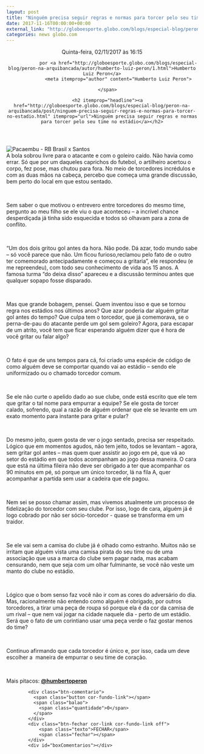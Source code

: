 ```yaml
---
layout: post
title: "Ninguém precisa seguir regras e normas para torcer pelo seu time no estádio"
date: 2017-11-16T00:00:00+00:00
external_link: "http://globoesporte.globo.com/blogs/especial-blog/peron-na-arquibancada/post/ninguem-precisa-seguir-regras-e-normas-para-torcer-no-estadio.html"
categories: news globo.com
---
```

<header>
        <time itemprop="datePublished" datetime="2017-11-02BRST16:Nov"> Quinta-feira, 02/11/2017 às 16:15 </time>
        <span class="author">
            
                por <a href="http://globoesporte.globo.com/blogs/especial-blog/peron-na-arquibancada/autor/humberto-luiz-peron/1.html">Humberto Luiz Peron</a>
                <meta itemprop="author" content="Humberto Luiz Peron">
            
        </span>

        <h2 itemprop="headline"><a href="http://globoesporte.globo.com/blogs/especial-blog/peron-na-arquibancada/post/ninguem-precisa-seguir-regras-e-normas-para-torcer-no-estadio.html" itemprop="url">Ninguém precisa seguir regras e normas para torcer pelo seu time no estádio</a></h2>

   </header>

![Pacaembu - RB Brasil x Santos](http://s2.glbimg.com/yVjQmEzb-lWk4bIYqF5wYtn176Y=/950x600/smart/s.glbimg.com/es/ge/f/original/2017/02/12/rib2973.jpg)  
A bola sobrou livre para o atacante e com o goleiro caído. Não havia como errar. Só que por um daqueles caprichos do futebol, o artilheiro acertou o corpo, fez pose, mas chutou para fora. No meio de torcedores incrédulos e com as duas mãos na cabeça, percebo que começa uma grande discussão, bem perto do local em que estou sentado.

&nbsp;

Sem saber o que motivou o entrevero entre torcedores do mesmo time, pergunto ao meu filho se ele viu o que aconteceu – a incrível chance desperdiçada já tinha sido esquecida e todos só olhavam para a zona de conflito.

&nbsp;

“Um dos dois gritou gol antes da hora. Não pode. Dá azar, todo mundo sabe – só você parece que não. Um ficou furioso,reclamou pelo fato de o outro ter comemorado antecipadamente e começou a gritaria”, ele respondeu (e me repreendeu), com todo seu conhecimento de vida aos 15 anos. A famosa turma “do deixa disso” apareceu e a discussão terminou antes que qualquer sopapo fosse disparado.

&nbsp;

Mas que grande bobagem, pensei. Quem inventou isso e que se tornou regra nos estádios nos últimos anos? Que azar poderia dar alguém gritar gol antes do tempo? Que culpa tem o torcedor, que já comemorava, se o perna-de-pau do atacante perde um gol sem goleiro? Agora, para escapar de um atrito, você tem que ficar esperando alguém dizer que é hora de você gritar ou falar algo?

&nbsp;

O fato é que de uns tempos para cá, foi criado uma espécie de código de como alguém deve se comportar quando vai ao estádio – sendo ele uniformizado ou o chamado torcedor comum.

&nbsp;

Se ele não curte o apelido dado ao sue clube, onde está escrito que ele tem que gritar o tal nome para empurrar a equipe? Se ele gosta de torcer calado, sofrendo, qual a razão de alguém ordenar que ele se levante em um exato momento para instante para gritar e pular?

&nbsp;

Do mesmo jeito, quem gosta de ver o jogo sentado, precisa ser respeitado. Lógico que em momentos agudos, não tem jeito, todos se levantam – agora, sem gritar gol antes – mas quem quer assistir ao jogo em pé, que vá ao setor do estádio em que todos acompanham ao jogo dessa maneira. O cara que está na última fileira não deve ser obrigado a ter que acompanhar os 90 minutos em pé, só porque um único torcedor, lá na fila A, quer acompanhar a partida sem usar a cadeira que ele pagou.

&nbsp;

Nem sei se posso chamar assim, mas vivemos atualmente um processo de fidelização do torcedor com seu clube. Por isso, logo de cara, alguém já é logo cobrado por não ser sócio-torcedor - quase se transforma em um traidor.

&nbsp;

Se ele vai sem a camisa do clube já é olhado como estranho. Muitos não se irritam que alguém vista uma camisa pirata do seu time ou de uma associação que usa a marca do clube sem pagar nada, mas acabam censurando, nem que seja com um olhar fulminante, se você não veste um manto do clube no estádio.

&nbsp;

Lógico que o bom senso faz você não ir com as cores do adversário do dia. Mas, racionalmente não entendo como alguém é obrigado, por outros torcedores, a tirar uma peça de roupa só porque ela é da cor da camisa de um rival – que nem vai jogar na cidade naquele dia - perto de um estádio. Será que o fato de um corintiano usar uma peça verde o faz gostar menos do time?

&nbsp;

Continuo afirmando que cada torcedor é único e, por isso, cada um deve escolher a&nbsp; maneira de empurrar o seu time de coração.&nbsp;

&nbsp;

Mais pitacos: [**@humbertoperon**](https://twitter.com/humbertoperon)

<footer>
        <div class="share-bar" data-url="http://globoesporte.globo.com/blogs/especial-blog/peron-na-arquibancada/post/ninguem-precisa-seguir-regras-e-normas-para-torcer-no-estadio.html" data-title="Ninguém precisa seguir regras e normas para torcer pelo seu time no estádio" data-image-url="http://s2.glbimg.com/yVjQmEzb-lWk4bIYqF5wYtn176Y=/950x600/smart/s.glbimg.com/es/ge/f/original/2017/02/12/rib2973.jpg">
        </div>

        
            <div class="btn-comentario">
              <span class="button cor-fundo-link"></span>
              <span class="balao">
                <span class="quantidade">0</span>
              </span>
            </div>
            <div class="btn-fechar cor-link cor-fundo-link off">
                <span class="texto">FECHAR</span>
                <span class="fechar"></span>
            </div>
            <div id="boxComentarios"></div>
        
   </footer>
